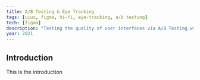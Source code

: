 ```yaml
---
title: A/B Testing & Eye Tracking
tags: [uiux, figma, hi-fi, eye-tracking, a/b testing]
tech: [figma]
description: "Testing the quality of user interfaces via A/B Testing with eye-tracking data."
year: 2021
---
```


## Introduction

This is the introduction
